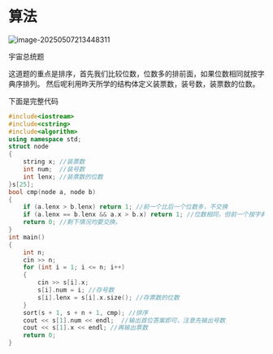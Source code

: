 # 算法

![image-20250507213448311](C:\Users\XinSt\AppData\Roaming\Typora\typora-user-images\image-20250507213448311.png)

宇宙总统题

这道题的重点是排序，首先我们比较位数，位数多的排前面，如果位数相同就按字典序排列。
然后呢利用昨天所学的结构体定义装票数，装号数，装票数的位数。





下面是完整代码

```cpp
#include<iostream>
#include<cstring>
#include<algorithm>
using namespace std;
struct node
{
    string x; //装票数
    int num;  //装号数
    int lenx; //装票数的位数
}s[25];
bool cmp(node a, node b)
{
    if (a.lenx > b.lenx) return 1; //前一个比后一个位数多，不交换
    if (a.lenx == b.lenx && a.x > b.x) return 1; //位数相同，但前一个按字典序排列比后一个大，也不交换。
    return 0; //剩下情况均要交换。
}
int main()
{
    int n;
    cin >> n;
    for (int i = 1; i <= n; i++)
    {
        cin >> s[i].x;
        s[i].num = i; //存号数
        s[i].lenx = s[i].x.size(); //存票数的位数
    }
    sort(s + 1, s + n + 1, cmp); //排序
    cout << s[1].num << endl;  //输出首位答案即可，注意先输出号数
    cout << s[1].x << endl; //再输出票数
    return 0;
}

```

